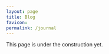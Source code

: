 ```yaml
---
layout: page
title: Blog
favicon: 
permalink: /journal
---
```


This page is under the construction yet. 